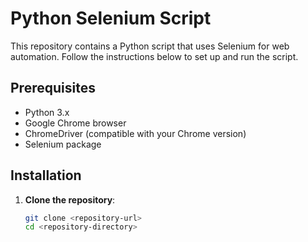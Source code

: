 # Python Selenium Script

This repository contains a Python script that uses Selenium for web automation. Follow the instructions below to set up and run the script.

## Prerequisites

- Python 3.x
- Google Chrome browser
- ChromeDriver (compatible with your Chrome version)
- Selenium package

## Installation

1. **Clone the repository**:
   ```bash
   git clone <repository-url>
   cd <repository-directory>
